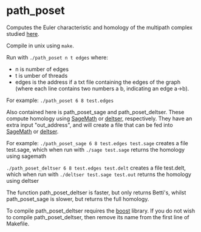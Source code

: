 # path_poset

Computes the Euler characteristic and homology of the multipath complex studied [here](https://arxiv.org/abs/2208.04656).

Compile in unix using `make`.

Run with `./path_poset n t edges`
where:
* n is number of edges
* t is umber of threads
* edges is the address if a txt file containing the edges of the graph (where each line contains two numbers a b, indicating an edge a->b).

For example: 
`./path_poset 6 8 test.edges`

Also contained here is path_poset_sage and path_poset_deltser. These compute homology using [SageMath](https://www.sagemath.org/) or [deltser](https://github.com/JasonPSmith/deltser), respectively. They have an extra input "out_address", and will create a file that can be fed into [SageMath](https://www.sagemath.org/) or [deltser](https://github.com/JasonPSmith/deltser).

For example:
`./path_poset_sage 6 8 test.edges test.sage`
creates a file test.sage, which when run with
`./sage test.sage`
returns the homology using sagemath

`./path_poset_deltser 6 8 test.edges test.delt`
creates a file test.delt, which when run with
`./deltser test.sage test.out`
returns the homology using deltser

The function path_poset_deltser is faster, but only returns Betti's, whilst path_poset_sage is slower, but returns the full homology.

To compile path_poset_deltser requires the [boost](https://www.boost.org/) library. If you do not wish to compile path_poset_deltser, then remove its name from the first line of Makefile.
